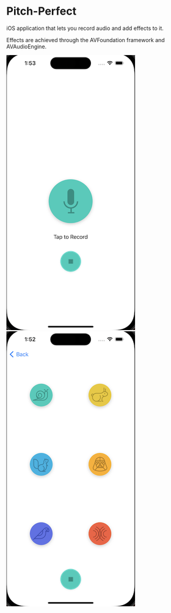 # Pitch-Perfect
iOS application that lets you record audio and add effects to it.

Effects are achieved through the AVFoundation framework and AVAudioEngine.

![image 1](pitchperfect1.png)
![image 1](pitchperfect2.png)


